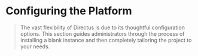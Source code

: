 # Configuring the Platform

> The vast flexibility of Directus is due to its thoughtful configuration options. This section guides administrators
> through the process of installing a blank instance and then completely tailoring the project to your needs.
